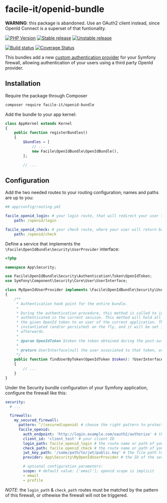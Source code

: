 # facile-it/openid-bundle

**WARNING**: this package is abandoned. Use an OAuth2 client instead, since OpenId Connect is a superset of that funtionality.

[![PHP Version](https://img.shields.io/badge/php-%5E7.1-blue.svg)](https://img.shields.io/badge/php-%5E7.1-blue.svg)
[![Stable release][Last stable image]][Packagist link]
[![Unstable release][Last unstable image]][Packagist link]

[![Build status][Master build image]][Master build link]
[![Coverage Status][Master coverage image]][Master coverage link]

This bundles add a new [custom authentication provider](https://symfony.com/doc/current/security/custom_authentication_provider.html) for your Symfony firewall, allowing authentication of your users using a third party OpenId provider.

## Installation

Require the package through Composer

```bash
composer require facile-it/openid-bundle
```

Add the bundle to your app kernel:

```php
class AppKernel extends Kernel
{
    public function registerBundles()
    {
        $bundles = [
            // ...
            new Facile\OpenIdBundle\OpenIdBundle(),
        ];

        // ...
```

## Configuration

Add the two needed routes to your routing configuration; names and paths are up to you:
```yaml
## app/config/routing.yml

facile_openid_login: # your login route, that will redirect your user to the OpenId service
    path: /openid/login

facile_openid_check: # your check route, where your user will return back for authentication on your app
    path: /openid/check
```

Define a service that implements the `\Facile\OpenIdBundle\Security\UserProvider` interface:
```php
<?php

namespace App\Security;

use Facile\OpenIdBundle\Security\Authentication\Token\OpenIdToken;
use Symfony\Component\Security\Core\User\UserInterface;

class MyOpenIdUserProvider implements \Facile\OpenIdBundle\Security\UserProvider
{
    /**
     * Authentication hook point for the entire bundle.
     *
     * During the authentication procedure, this method is called to identify the user to be
     * authenticated in the current session. This method will hold all the logic to associate
     * the given OpenId token to an user of the current application. The user can even be
     * instantiated (and/or persisted) on the fly, and it will be set in the current session
     * afterwards.
     *
     * @param OpenIdToken $token the token obtained during the post-authentication redirect
     *
     * @return UserInterface|null the user associated to that token, or null if no user is found
     */
    public function findUserByToken(OpenIdToken $token): ?UserInterface
    {
        // ...
    }
}
```

Under the Security bundle configuration of your Symfony application, configure the firewall like this:

```yaml
security:
  # ...

  firewalls:
    my_secured_firewall:
      pattern: ^/(secured|openid) # choose the right pattern to protect behind the OpenId authentication 
      facile_openid:
        auth_endpoint: 'http://login.example.com/oauth2/authorize' # the endpoint of the OpenId service to redirect to for authentication 
        client_id: 'client_test' # your client ID
        login_path: facile_openid_login # the route name or path of your login route
        check_path: facile_openid_check # the route name or path of your check route
        jwt_key_path: '/some/path/to/jwt/public.key' # the file path to the public key that was used to sign the OpenId JWT token
        provider: App\Security\MyOpenIdUserProvider # the ID of the service implementing the UserProvider interface

        # optional configuration parameters:
        scope: # default value: ['email']; openid scope is implicit
        - email
        - profile 
```
*NOTE*: the `login_path` & `check_path` routes must be matched by the pattern of this firewall, or othewise the firewall will not be triggered.

[Last stable image]: https://poser.pugx.org/facile-it/openid-bundle/version.svg
[Last unstable image]: https://poser.pugx.org/facile-it/openid-bundle/v/unstable.svg
[Master build image]: https://travis-ci.org/facile-it/openid-bundle.svg
[Master coverage image]: https://coveralls.io/repos/facile-it/openid-bundle/badge.svg?branch=master&service=github

[Packagist link]: https://packagist.org/packages/facile-it/openid-bundle
[Master build link]: https://travis-ci.org/facile-it/openid-bundle
[Master coverage link]: https://coveralls.io/github/facile-it/openid-bundle?branch=master
